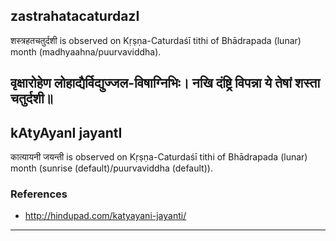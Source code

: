 ## zastrahatacaturdazI

शस्त्रहतचतुर्दशी is observed on Kṛṣṇa-Caturdaśī tithi of Bhādrapada (lunar) month (madhyaahna/puurvaviddha).



वृक्षारोहेण लोहाद्यैर्विद्युज्जल-विषाग्निभिः।
 नखि दंष्ट्रि विपन्ना ये तेषां शस्ता चतुर्दशी॥
---
## kAtyAyanI jayantI

कात्यायनी जयन्ती is observed on Kṛṣṇa-Caturdaśī tithi of Bhādrapada (lunar) month (sunrise (default)/puurvaviddha (default)).


### References
* http://hindupad.com/katyayani-jayanti/

---
